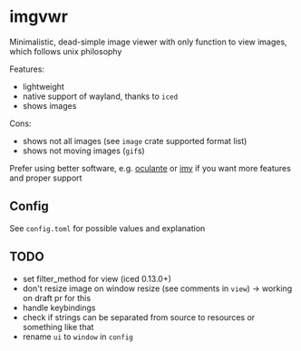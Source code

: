 # imgvwr

Minimalistic, dead-simple image viewer with only function to view images, which follows unix philosophy

Features:

- lightweight
- native support of wayland, thanks to `iced`
- shows images

Cons:

- shows not all images (see `image` crate supported format list)
- shows not moving images (`gif`s)

Prefer using better software, e.g. [oculante](https://github.com/woelper/oculante) or [imv](https://sr.ht/~exec64/imv) if you want more features and proper support

## Config

See `config.toml` for possible values and explanation

## TODO

- set filter_method for view (iced 0.13.0+)
- don't resize image on window resize (see comments in `view`)  -> working on draft pr for this
- handle keybindings
- check if strings can be separated from source to resources or something like that
- rename `ui` to `window` in `config`
